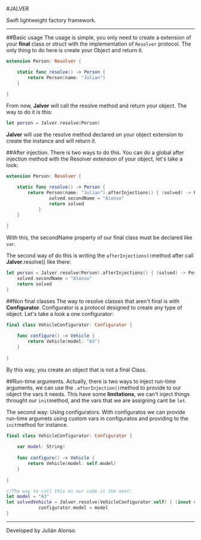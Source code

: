 #JALVER

Swift lightweight factory framework.

---

##Basic usage
The usage is simple, you only need to create a extension of your **final** class or struct with the implementation of `Resolver` protocol. The only thing to do here is create your Object and return it.

```swift
extension Person: Resolver {

    static func resolve() -> Person {
        return Person(name: "Julian")
    }
    
}
```

From now, **Jalver** will call the resolve method and return your object. The way to do it is this:

```swift 
let person = Jalver.resolve(Person)
```

**Jalver** will use the resolve method declared on your object extension to create the instance and will return it.


##After injection.
There is two ways to do this.
You can do a global after injection method with the Resolver extension of your object, let's take a look:

```swift
extension Person: Resolver {

    static func resolve() -> Person {
        return Person(name: "Julian").afterInjections() { (solved) -> Person in
				solved.secondName = "Alonso"
				return solved
			}
    }
    
}
```
With this, the secondName property of our final class must be declared like `var`.

The second way of do this is writing the `afterInjections()`method after call **Jalver**.resolve() like there:

```swift 
let person = Jalver.resolve(Person).afterInjections() { (solved) -> Person in
	solved.secondName = "Alonso"
	return solved
}
```

##Non final classes
The way to resolve classes that aren't final is with **Configurator**.
Configurator is a protocol designed to create any type of object. Let's take a look a one configurator:

```swift
final class VehicleConfigurator: Configurator {
    
    func configure() -> Vehicle {
        return Vehicle(model: "A3")
    }
    
} 
```

By this way, you create an object that is not a final Class.

##Run-time arguments.
Actually, there is two ways to inject run-time arguments, we can use the `.afterInjection()`method to provide to our object the vars it needs.
This have some **limitations**, we can't inject things throught our `init`method, and the vars that we are assigning cant be `let`.

The second way: Using configurators.
With configuratos we can provide run-time argumets using custom vars in configuratos and providing to the `init`method for instance.

```swift
final class VehicleConfigurator: Configurator {
    
    var model: String!
    
    func configure() -> Vehicle {
        return Vehicle(model: self.model)
    }
    
}

//The way to call this on our code is the next: 
let model = "A3"
let solvedVehicle = Jalver.resolve(VehicleConfigurator.self) { (inout configurator: VehicleConfigurator) -> Void in
            configurator.model = model
}
```

---
Developed by Julián Alonso.
